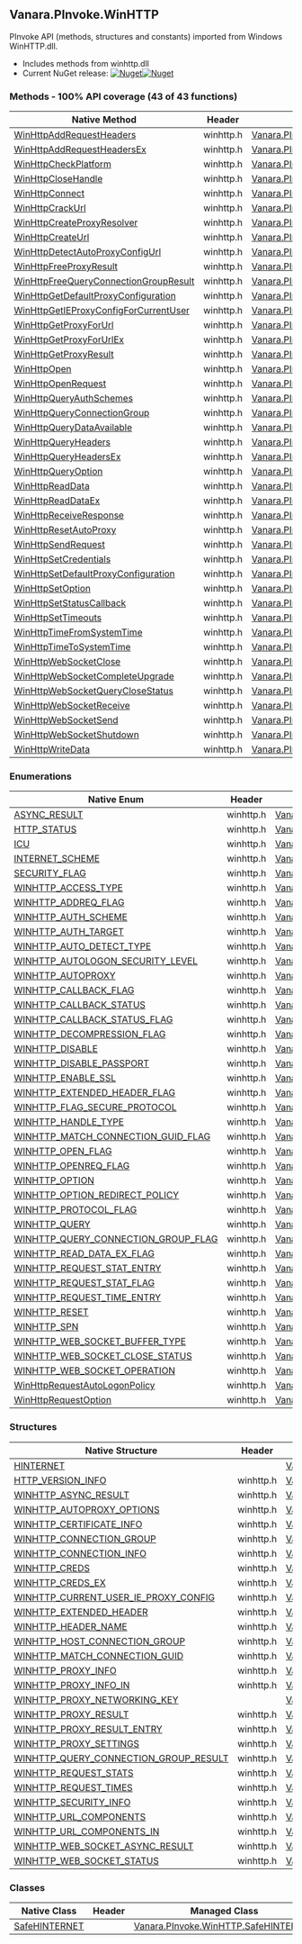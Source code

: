 ## Vanara.PInvoke.WinHTTP  
PInvoke API (methods, structures and constants) imported from Windows WinHTTP.dll.

- Includes methods from winhttp.dll  
- Current NuGet release: [![Nuget](https://img.shields.io/nuget/v/Vanara.PInvoke.WinHTTP?logo=nuget&style=flat-square)![Nuget](https://img.shields.io/nuget/dt/Vanara.PInvoke.WinHTTP?label=%20&style=flat-square)](https://www.nuget.org/packages/Vanara.PInvoke.WinHTTP)  
### Methods - 100% API coverage (43 of 43 functions)  
Native Method | Header | Managed Method  
--- | --- | ---  
[WinHttpAddRequestHeaders](https://www.google.com/search?num=5&q=WinHttpAddRequestHeaders+site%3Adocs.microsoft.com) | winhttp.h | [Vanara.PInvoke.WinHTTP.WinHttpAddRequestHeaders](https://github.com/dahall/Vanara/search?l=C%23&q=WinHttpAddRequestHeaders)  
[WinHttpAddRequestHeadersEx](https://www.google.com/search?num=5&q=WinHttpAddRequestHeadersEx+site%3Adocs.microsoft.com) | winhttp.h | [Vanara.PInvoke.WinHTTP.WinHttpAddRequestHeadersEx](https://github.com/dahall/Vanara/search?l=C%23&q=WinHttpAddRequestHeadersEx)  
[WinHttpCheckPlatform](https://www.google.com/search?num=5&q=WinHttpCheckPlatform+site%3Adocs.microsoft.com) | winhttp.h | [Vanara.PInvoke.WinHTTP.WinHttpCheckPlatform](https://github.com/dahall/Vanara/search?l=C%23&q=WinHttpCheckPlatform)  
[WinHttpCloseHandle](https://www.google.com/search?num=5&q=WinHttpCloseHandle+site%3Adocs.microsoft.com) | winhttp.h | [Vanara.PInvoke.WinHTTP.WinHttpCloseHandle](https://github.com/dahall/Vanara/search?l=C%23&q=WinHttpCloseHandle)  
[WinHttpConnect](https://www.google.com/search?num=5&q=WinHttpConnect+site%3Adocs.microsoft.com) | winhttp.h | [Vanara.PInvoke.WinHTTP.WinHttpConnect](https://github.com/dahall/Vanara/search?l=C%23&q=WinHttpConnect)  
[WinHttpCrackUrl](https://www.google.com/search?num=5&q=WinHttpCrackUrl+site%3Adocs.microsoft.com) | winhttp.h | [Vanara.PInvoke.WinHTTP.WinHttpCrackUrl](https://github.com/dahall/Vanara/search?l=C%23&q=WinHttpCrackUrl)  
[WinHttpCreateProxyResolver](https://www.google.com/search?num=5&q=WinHttpCreateProxyResolver+site%3Adocs.microsoft.com) | winhttp.h | [Vanara.PInvoke.WinHTTP.WinHttpCreateProxyResolver](https://github.com/dahall/Vanara/search?l=C%23&q=WinHttpCreateProxyResolver)  
[WinHttpCreateUrl](https://www.google.com/search?num=5&q=WinHttpCreateUrl+site%3Adocs.microsoft.com) | winhttp.h | [Vanara.PInvoke.WinHTTP.WinHttpCreateUrl](https://github.com/dahall/Vanara/search?l=C%23&q=WinHttpCreateUrl)  
[WinHttpDetectAutoProxyConfigUrl](https://www.google.com/search?num=5&q=WinHttpDetectAutoProxyConfigUrl+site%3Adocs.microsoft.com) | winhttp.h | [Vanara.PInvoke.WinHTTP.WinHttpDetectAutoProxyConfigUrl](https://github.com/dahall/Vanara/search?l=C%23&q=WinHttpDetectAutoProxyConfigUrl)  
[WinHttpFreeProxyResult](https://www.google.com/search?num=5&q=WinHttpFreeProxyResult+site%3Adocs.microsoft.com) | winhttp.h | [Vanara.PInvoke.WinHTTP.WinHttpFreeProxyResult](https://github.com/dahall/Vanara/search?l=C%23&q=WinHttpFreeProxyResult)  
[WinHttpFreeQueryConnectionGroupResult](https://www.google.com/search?num=5&q=WinHttpFreeQueryConnectionGroupResult+site%3Adocs.microsoft.com) | winhttp.h | [Vanara.PInvoke.WinHTTP.WinHttpFreeQueryConnectionGroupResult](https://github.com/dahall/Vanara/search?l=C%23&q=WinHttpFreeQueryConnectionGroupResult)  
[WinHttpGetDefaultProxyConfiguration](https://www.google.com/search?num=5&q=WinHttpGetDefaultProxyConfiguration+site%3Adocs.microsoft.com) | winhttp.h | [Vanara.PInvoke.WinHTTP.WinHttpGetDefaultProxyConfiguration](https://github.com/dahall/Vanara/search?l=C%23&q=WinHttpGetDefaultProxyConfiguration)  
[WinHttpGetIEProxyConfigForCurrentUser](https://www.google.com/search?num=5&q=WinHttpGetIEProxyConfigForCurrentUser+site%3Adocs.microsoft.com) | winhttp.h | [Vanara.PInvoke.WinHTTP.WinHttpGetIEProxyConfigForCurrentUser](https://github.com/dahall/Vanara/search?l=C%23&q=WinHttpGetIEProxyConfigForCurrentUser)  
[WinHttpGetProxyForUrl](https://www.google.com/search?num=5&q=WinHttpGetProxyForUrl+site%3Adocs.microsoft.com) | winhttp.h | [Vanara.PInvoke.WinHTTP.WinHttpGetProxyForUrl](https://github.com/dahall/Vanara/search?l=C%23&q=WinHttpGetProxyForUrl)  
[WinHttpGetProxyForUrlEx](https://www.google.com/search?num=5&q=WinHttpGetProxyForUrlEx+site%3Adocs.microsoft.com) | winhttp.h | [Vanara.PInvoke.WinHTTP.WinHttpGetProxyForUrlEx](https://github.com/dahall/Vanara/search?l=C%23&q=WinHttpGetProxyForUrlEx)  
[WinHttpGetProxyResult](https://www.google.com/search?num=5&q=WinHttpGetProxyResult+site%3Adocs.microsoft.com) | winhttp.h | [Vanara.PInvoke.WinHTTP.WinHttpGetProxyResult](https://github.com/dahall/Vanara/search?l=C%23&q=WinHttpGetProxyResult)  
[WinHttpOpen](https://www.google.com/search?num=5&q=WinHttpOpen+site%3Adocs.microsoft.com) | winhttp.h | [Vanara.PInvoke.WinHTTP.WinHttpOpen](https://github.com/dahall/Vanara/search?l=C%23&q=WinHttpOpen)  
[WinHttpOpenRequest](https://www.google.com/search?num=5&q=WinHttpOpenRequest+site%3Adocs.microsoft.com) | winhttp.h | [Vanara.PInvoke.WinHTTP.WinHttpOpenRequest](https://github.com/dahall/Vanara/search?l=C%23&q=WinHttpOpenRequest)  
[WinHttpQueryAuthSchemes](https://www.google.com/search?num=5&q=WinHttpQueryAuthSchemes+site%3Adocs.microsoft.com) | winhttp.h | [Vanara.PInvoke.WinHTTP.WinHttpQueryAuthSchemes](https://github.com/dahall/Vanara/search?l=C%23&q=WinHttpQueryAuthSchemes)  
[WinHttpQueryConnectionGroup](https://www.google.com/search?num=5&q=WinHttpQueryConnectionGroup+site%3Adocs.microsoft.com) | winhttp.h | [Vanara.PInvoke.WinHTTP.WinHttpQueryConnectionGroup](https://github.com/dahall/Vanara/search?l=C%23&q=WinHttpQueryConnectionGroup)  
[WinHttpQueryDataAvailable](https://www.google.com/search?num=5&q=WinHttpQueryDataAvailable+site%3Adocs.microsoft.com) | winhttp.h | [Vanara.PInvoke.WinHTTP.WinHttpQueryDataAvailable](https://github.com/dahall/Vanara/search?l=C%23&q=WinHttpQueryDataAvailable)  
[WinHttpQueryHeaders](https://www.google.com/search?num=5&q=WinHttpQueryHeaders+site%3Adocs.microsoft.com) | winhttp.h | [Vanara.PInvoke.WinHTTP.WinHttpQueryHeaders](https://github.com/dahall/Vanara/search?l=C%23&q=WinHttpQueryHeaders)  
[WinHttpQueryHeadersEx](https://www.google.com/search?num=5&q=WinHttpQueryHeadersEx+site%3Adocs.microsoft.com) | winhttp.h | [Vanara.PInvoke.WinHTTP.WinHttpQueryHeadersEx](https://github.com/dahall/Vanara/search?l=C%23&q=WinHttpQueryHeadersEx)  
[WinHttpQueryOption](https://www.google.com/search?num=5&q=WinHttpQueryOption+site%3Adocs.microsoft.com) | winhttp.h | [Vanara.PInvoke.WinHTTP.WinHttpQueryOption](https://github.com/dahall/Vanara/search?l=C%23&q=WinHttpQueryOption)  
[WinHttpReadData](https://www.google.com/search?num=5&q=WinHttpReadData+site%3Adocs.microsoft.com) | winhttp.h | [Vanara.PInvoke.WinHTTP.WinHttpReadData](https://github.com/dahall/Vanara/search?l=C%23&q=WinHttpReadData)  
[WinHttpReadDataEx](https://www.google.com/search?num=5&q=WinHttpReadDataEx+site%3Adocs.microsoft.com) | winhttp.h | [Vanara.PInvoke.WinHTTP.WinHttpReadDataEx](https://github.com/dahall/Vanara/search?l=C%23&q=WinHttpReadDataEx)  
[WinHttpReceiveResponse](https://www.google.com/search?num=5&q=WinHttpReceiveResponse+site%3Adocs.microsoft.com) | winhttp.h | [Vanara.PInvoke.WinHTTP.WinHttpReceiveResponse](https://github.com/dahall/Vanara/search?l=C%23&q=WinHttpReceiveResponse)  
[WinHttpResetAutoProxy](https://www.google.com/search?num=5&q=WinHttpResetAutoProxy+site%3Adocs.microsoft.com) | winhttp.h | [Vanara.PInvoke.WinHTTP.WinHttpResetAutoProxy](https://github.com/dahall/Vanara/search?l=C%23&q=WinHttpResetAutoProxy)  
[WinHttpSendRequest](https://www.google.com/search?num=5&q=WinHttpSendRequest+site%3Adocs.microsoft.com) | winhttp.h | [Vanara.PInvoke.WinHTTP.WinHttpSendRequest](https://github.com/dahall/Vanara/search?l=C%23&q=WinHttpSendRequest)  
[WinHttpSetCredentials](https://www.google.com/search?num=5&q=WinHttpSetCredentials+site%3Adocs.microsoft.com) | winhttp.h | [Vanara.PInvoke.WinHTTP.WinHttpSetCredentials](https://github.com/dahall/Vanara/search?l=C%23&q=WinHttpSetCredentials)  
[WinHttpSetDefaultProxyConfiguration](https://www.google.com/search?num=5&q=WinHttpSetDefaultProxyConfiguration+site%3Adocs.microsoft.com) | winhttp.h | [Vanara.PInvoke.WinHTTP.WinHttpSetDefaultProxyConfiguration](https://github.com/dahall/Vanara/search?l=C%23&q=WinHttpSetDefaultProxyConfiguration)  
[WinHttpSetOption](https://www.google.com/search?num=5&q=WinHttpSetOption+site%3Adocs.microsoft.com) | winhttp.h | [Vanara.PInvoke.WinHTTP.WinHttpSetOption](https://github.com/dahall/Vanara/search?l=C%23&q=WinHttpSetOption)  
[WinHttpSetStatusCallback](https://www.google.com/search?num=5&q=WinHttpSetStatusCallback+site%3Adocs.microsoft.com) | winhttp.h | [Vanara.PInvoke.WinHTTP.WinHttpSetStatusCallback](https://github.com/dahall/Vanara/search?l=C%23&q=WinHttpSetStatusCallback)  
[WinHttpSetTimeouts](https://www.google.com/search?num=5&q=WinHttpSetTimeouts+site%3Adocs.microsoft.com) | winhttp.h | [Vanara.PInvoke.WinHTTP.WinHttpSetTimeouts](https://github.com/dahall/Vanara/search?l=C%23&q=WinHttpSetTimeouts)  
[WinHttpTimeFromSystemTime](https://www.google.com/search?num=5&q=WinHttpTimeFromSystemTime+site%3Adocs.microsoft.com) | winhttp.h | [Vanara.PInvoke.WinHTTP.WinHttpTimeFromSystemTime](https://github.com/dahall/Vanara/search?l=C%23&q=WinHttpTimeFromSystemTime)  
[WinHttpTimeToSystemTime](https://www.google.com/search?num=5&q=WinHttpTimeToSystemTime+site%3Adocs.microsoft.com) | winhttp.h | [Vanara.PInvoke.WinHTTP.WinHttpTimeToSystemTime](https://github.com/dahall/Vanara/search?l=C%23&q=WinHttpTimeToSystemTime)  
[WinHttpWebSocketClose](https://www.google.com/search?num=5&q=WinHttpWebSocketClose+site%3Adocs.microsoft.com) | winhttp.h | [Vanara.PInvoke.WinHTTP.WinHttpWebSocketClose](https://github.com/dahall/Vanara/search?l=C%23&q=WinHttpWebSocketClose)  
[WinHttpWebSocketCompleteUpgrade](https://www.google.com/search?num=5&q=WinHttpWebSocketCompleteUpgrade+site%3Adocs.microsoft.com) | winhttp.h | [Vanara.PInvoke.WinHTTP.WinHttpWebSocketCompleteUpgrade](https://github.com/dahall/Vanara/search?l=C%23&q=WinHttpWebSocketCompleteUpgrade)  
[WinHttpWebSocketQueryCloseStatus](https://www.google.com/search?num=5&q=WinHttpWebSocketQueryCloseStatus+site%3Adocs.microsoft.com) | winhttp.h | [Vanara.PInvoke.WinHTTP.WinHttpWebSocketQueryCloseStatus](https://github.com/dahall/Vanara/search?l=C%23&q=WinHttpWebSocketQueryCloseStatus)  
[WinHttpWebSocketReceive](https://www.google.com/search?num=5&q=WinHttpWebSocketReceive+site%3Adocs.microsoft.com) | winhttp.h | [Vanara.PInvoke.WinHTTP.WinHttpWebSocketReceive](https://github.com/dahall/Vanara/search?l=C%23&q=WinHttpWebSocketReceive)  
[WinHttpWebSocketSend](https://www.google.com/search?num=5&q=WinHttpWebSocketSend+site%3Adocs.microsoft.com) | winhttp.h | [Vanara.PInvoke.WinHTTP.WinHttpWebSocketSend](https://github.com/dahall/Vanara/search?l=C%23&q=WinHttpWebSocketSend)  
[WinHttpWebSocketShutdown](https://www.google.com/search?num=5&q=WinHttpWebSocketShutdown+site%3Adocs.microsoft.com) | winhttp.h | [Vanara.PInvoke.WinHTTP.WinHttpWebSocketShutdown](https://github.com/dahall/Vanara/search?l=C%23&q=WinHttpWebSocketShutdown)  
[WinHttpWriteData](https://www.google.com/search?num=5&q=WinHttpWriteData+site%3Adocs.microsoft.com) | winhttp.h | [Vanara.PInvoke.WinHTTP.WinHttpWriteData](https://github.com/dahall/Vanara/search?l=C%23&q=WinHttpWriteData)  
### Enumerations  
Native Enum | Header | Managed Enum  
--- | --- | ---  
[ASYNC_RESULT](https://www.google.com/search?num=5&q=ASYNC_RESULT+site%3Adocs.microsoft.com) | winhttp.h | [Vanara.PInvoke.WinHTTP.ASYNC_RESULT](https://github.com/dahall/Vanara/search?l=C%23&q=ASYNC_RESULT)  
[HTTP_STATUS](https://www.google.com/search?num=5&q=HTTP_STATUS+site%3Adocs.microsoft.com) | winhttp.h | [Vanara.PInvoke.WinHTTP.HTTP_STATUS](https://github.com/dahall/Vanara/search?l=C%23&q=HTTP_STATUS)  
[ICU](https://www.google.com/search?num=5&q=ICU+site%3Adocs.microsoft.com) | winhttp.h | [Vanara.PInvoke.WinHTTP.ICU](https://github.com/dahall/Vanara/search?l=C%23&q=ICU)  
[INTERNET_SCHEME](https://www.google.com/search?num=5&q=INTERNET_SCHEME+site%3Adocs.microsoft.com) | winhttp.h | [Vanara.PInvoke.WinHTTP.INTERNET_SCHEME](https://github.com/dahall/Vanara/search?l=C%23&q=INTERNET_SCHEME)  
[SECURITY_FLAG](https://www.google.com/search?num=5&q=SECURITY_FLAG+site%3Adocs.microsoft.com) | winhttp.h | [Vanara.PInvoke.WinHTTP.SECURITY_FLAG](https://github.com/dahall/Vanara/search?l=C%23&q=SECURITY_FLAG)  
[WINHTTP_ACCESS_TYPE](https://www.google.com/search?num=5&q=WINHTTP_ACCESS_TYPE+site%3Adocs.microsoft.com) | winhttp.h | [Vanara.PInvoke.WinHTTP.WINHTTP_ACCESS_TYPE](https://github.com/dahall/Vanara/search?l=C%23&q=WINHTTP_ACCESS_TYPE)  
[WINHTTP_ADDREQ_FLAG](https://www.google.com/search?num=5&q=WINHTTP_ADDREQ_FLAG+site%3Adocs.microsoft.com) | winhttp.h | [Vanara.PInvoke.WinHTTP.WINHTTP_ADDREQ_FLAG](https://github.com/dahall/Vanara/search?l=C%23&q=WINHTTP_ADDREQ_FLAG)  
[WINHTTP_AUTH_SCHEME](https://www.google.com/search?num=5&q=WINHTTP_AUTH_SCHEME+site%3Adocs.microsoft.com) | winhttp.h | [Vanara.PInvoke.WinHTTP.WINHTTP_AUTH_SCHEME](https://github.com/dahall/Vanara/search?l=C%23&q=WINHTTP_AUTH_SCHEME)  
[WINHTTP_AUTH_TARGET](https://www.google.com/search?num=5&q=WINHTTP_AUTH_TARGET+site%3Adocs.microsoft.com) | winhttp.h | [Vanara.PInvoke.WinHTTP.WINHTTP_AUTH_TARGET](https://github.com/dahall/Vanara/search?l=C%23&q=WINHTTP_AUTH_TARGET)  
[WINHTTP_AUTO_DETECT_TYPE](https://www.google.com/search?num=5&q=WINHTTP_AUTO_DETECT_TYPE+site%3Adocs.microsoft.com) | winhttp.h | [Vanara.PInvoke.WinHTTP.WINHTTP_AUTO_DETECT_TYPE](https://github.com/dahall/Vanara/search?l=C%23&q=WINHTTP_AUTO_DETECT_TYPE)  
[WINHTTP_AUTOLOGON_SECURITY_LEVEL](https://www.google.com/search?num=5&q=WINHTTP_AUTOLOGON_SECURITY_LEVEL+site%3Adocs.microsoft.com) | winhttp.h | [Vanara.PInvoke.WinHTTP.WINHTTP_AUTOLOGON_SECURITY_LEVEL](https://github.com/dahall/Vanara/search?l=C%23&q=WINHTTP_AUTOLOGON_SECURITY_LEVEL)  
[WINHTTP_AUTOPROXY](https://www.google.com/search?num=5&q=WINHTTP_AUTOPROXY+site%3Adocs.microsoft.com) | winhttp.h | [Vanara.PInvoke.WinHTTP.WINHTTP_AUTOPROXY](https://github.com/dahall/Vanara/search?l=C%23&q=WINHTTP_AUTOPROXY)  
[WINHTTP_CALLBACK_FLAG](https://www.google.com/search?num=5&q=WINHTTP_CALLBACK_FLAG+site%3Adocs.microsoft.com) | winhttp.h | [Vanara.PInvoke.WinHTTP.WINHTTP_CALLBACK_FLAG](https://github.com/dahall/Vanara/search?l=C%23&q=WINHTTP_CALLBACK_FLAG)  
[WINHTTP_CALLBACK_STATUS](https://www.google.com/search?num=5&q=WINHTTP_CALLBACK_STATUS+site%3Adocs.microsoft.com) | winhttp.h | [Vanara.PInvoke.WinHTTP.WINHTTP_CALLBACK_STATUS](https://github.com/dahall/Vanara/search?l=C%23&q=WINHTTP_CALLBACK_STATUS)  
[WINHTTP_CALLBACK_STATUS_FLAG](https://www.google.com/search?num=5&q=WINHTTP_CALLBACK_STATUS_FLAG+site%3Adocs.microsoft.com) | winhttp.h | [Vanara.PInvoke.WinHTTP.WINHTTP_CALLBACK_STATUS_FLAG](https://github.com/dahall/Vanara/search?l=C%23&q=WINHTTP_CALLBACK_STATUS_FLAG)  
[WINHTTP_DECOMPRESSION_FLAG](https://www.google.com/search?num=5&q=WINHTTP_DECOMPRESSION_FLAG+site%3Adocs.microsoft.com) | winhttp.h | [Vanara.PInvoke.WinHTTP.WINHTTP_DECOMPRESSION_FLAG](https://github.com/dahall/Vanara/search?l=C%23&q=WINHTTP_DECOMPRESSION_FLAG)  
[WINHTTP_DISABLE](https://www.google.com/search?num=5&q=WINHTTP_DISABLE+site%3Adocs.microsoft.com) | winhttp.h | [Vanara.PInvoke.WinHTTP.WINHTTP_DISABLE](https://github.com/dahall/Vanara/search?l=C%23&q=WINHTTP_DISABLE)  
[WINHTTP_DISABLE_PASSPORT](https://www.google.com/search?num=5&q=WINHTTP_DISABLE_PASSPORT+site%3Adocs.microsoft.com) | winhttp.h | [Vanara.PInvoke.WinHTTP.WINHTTP_DISABLE_PASSPORT](https://github.com/dahall/Vanara/search?l=C%23&q=WINHTTP_DISABLE_PASSPORT)  
[WINHTTP_ENABLE_SSL](https://www.google.com/search?num=5&q=WINHTTP_ENABLE_SSL+site%3Adocs.microsoft.com) | winhttp.h | [Vanara.PInvoke.WinHTTP.WINHTTP_ENABLE_SSL](https://github.com/dahall/Vanara/search?l=C%23&q=WINHTTP_ENABLE_SSL)  
[WINHTTP_EXTENDED_HEADER_FLAG](https://www.google.com/search?num=5&q=WINHTTP_EXTENDED_HEADER_FLAG+site%3Adocs.microsoft.com) | winhttp.h | [Vanara.PInvoke.WinHTTP.WINHTTP_EXTENDED_HEADER_FLAG](https://github.com/dahall/Vanara/search?l=C%23&q=WINHTTP_EXTENDED_HEADER_FLAG)  
[WINHTTP_FLAG_SECURE_PROTOCOL](https://www.google.com/search?num=5&q=WINHTTP_FLAG_SECURE_PROTOCOL+site%3Adocs.microsoft.com) | winhttp.h | [Vanara.PInvoke.WinHTTP.WINHTTP_FLAG_SECURE_PROTOCOL](https://github.com/dahall/Vanara/search?l=C%23&q=WINHTTP_FLAG_SECURE_PROTOCOL)  
[WINHTTP_HANDLE_TYPE](https://www.google.com/search?num=5&q=WINHTTP_HANDLE_TYPE+site%3Adocs.microsoft.com) | winhttp.h | [Vanara.PInvoke.WinHTTP.WINHTTP_HANDLE_TYPE](https://github.com/dahall/Vanara/search?l=C%23&q=WINHTTP_HANDLE_TYPE)  
[WINHTTP_MATCH_CONNECTION_GUID_FLAG](https://www.google.com/search?num=5&q=WINHTTP_MATCH_CONNECTION_GUID_FLAG+site%3Adocs.microsoft.com) | winhttp.h | [Vanara.PInvoke.WinHTTP.WINHTTP_MATCH_CONNECTION_GUID_FLAG](https://github.com/dahall/Vanara/search?l=C%23&q=WINHTTP_MATCH_CONNECTION_GUID_FLAG)  
[WINHTTP_OPEN_FLAG](https://www.google.com/search?num=5&q=WINHTTP_OPEN_FLAG+site%3Adocs.microsoft.com) | winhttp.h | [Vanara.PInvoke.WinHTTP.WINHTTP_OPEN_FLAG](https://github.com/dahall/Vanara/search?l=C%23&q=WINHTTP_OPEN_FLAG)  
[WINHTTP_OPENREQ_FLAG](https://www.google.com/search?num=5&q=WINHTTP_OPENREQ_FLAG+site%3Adocs.microsoft.com) | winhttp.h | [Vanara.PInvoke.WinHTTP.WINHTTP_OPENREQ_FLAG](https://github.com/dahall/Vanara/search?l=C%23&q=WINHTTP_OPENREQ_FLAG)  
[WINHTTP_OPTION](https://www.google.com/search?num=5&q=WINHTTP_OPTION+site%3Adocs.microsoft.com) | winhttp.h | [Vanara.PInvoke.WinHTTP.WINHTTP_OPTION](https://github.com/dahall/Vanara/search?l=C%23&q=WINHTTP_OPTION)  
[WINHTTP_OPTION_REDIRECT_POLICY](https://www.google.com/search?num=5&q=WINHTTP_OPTION_REDIRECT_POLICY+site%3Adocs.microsoft.com) | winhttp.h | [Vanara.PInvoke.WinHTTP.WINHTTP_OPTION_REDIRECT_POLICY](https://github.com/dahall/Vanara/search?l=C%23&q=WINHTTP_OPTION_REDIRECT_POLICY)  
[WINHTTP_PROTOCOL_FLAG](https://www.google.com/search?num=5&q=WINHTTP_PROTOCOL_FLAG+site%3Adocs.microsoft.com) | winhttp.h | [Vanara.PInvoke.WinHTTP.WINHTTP_PROTOCOL_FLAG](https://github.com/dahall/Vanara/search?l=C%23&q=WINHTTP_PROTOCOL_FLAG)  
[WINHTTP_QUERY](https://www.google.com/search?num=5&q=WINHTTP_QUERY+site%3Adocs.microsoft.com) | winhttp.h | [Vanara.PInvoke.WinHTTP.WINHTTP_QUERY](https://github.com/dahall/Vanara/search?l=C%23&q=WINHTTP_QUERY)  
[WINHTTP_QUERY_CONNECTION_GROUP_FLAG](https://www.google.com/search?num=5&q=WINHTTP_QUERY_CONNECTION_GROUP_FLAG+site%3Adocs.microsoft.com) | winhttp.h | [Vanara.PInvoke.WinHTTP.WINHTTP_QUERY_CONNECTION_GROUP_FLAG](https://github.com/dahall/Vanara/search?l=C%23&q=WINHTTP_QUERY_CONNECTION_GROUP_FLAG)  
[WINHTTP_READ_DATA_EX_FLAG](https://www.google.com/search?num=5&q=WINHTTP_READ_DATA_EX_FLAG+site%3Adocs.microsoft.com) | winhttp.h | [Vanara.PInvoke.WinHTTP.WINHTTP_READ_DATA_EX_FLAG](https://github.com/dahall/Vanara/search?l=C%23&q=WINHTTP_READ_DATA_EX_FLAG)  
[WINHTTP_REQUEST_STAT_ENTRY](https://www.google.com/search?num=5&q=WINHTTP_REQUEST_STAT_ENTRY+site%3Adocs.microsoft.com) | winhttp.h | [Vanara.PInvoke.WinHTTP.WINHTTP_REQUEST_STAT_ENTRY](https://github.com/dahall/Vanara/search?l=C%23&q=WINHTTP_REQUEST_STAT_ENTRY)  
[WINHTTP_REQUEST_STAT_FLAG](https://www.google.com/search?num=5&q=WINHTTP_REQUEST_STAT_FLAG+site%3Adocs.microsoft.com) | winhttp.h | [Vanara.PInvoke.WinHTTP.WINHTTP_REQUEST_STAT_FLAG](https://github.com/dahall/Vanara/search?l=C%23&q=WINHTTP_REQUEST_STAT_FLAG)  
[WINHTTP_REQUEST_TIME_ENTRY](https://www.google.com/search?num=5&q=WINHTTP_REQUEST_TIME_ENTRY+site%3Adocs.microsoft.com) | winhttp.h | [Vanara.PInvoke.WinHTTP.WINHTTP_REQUEST_TIME_ENTRY](https://github.com/dahall/Vanara/search?l=C%23&q=WINHTTP_REQUEST_TIME_ENTRY)  
[WINHTTP_RESET](https://www.google.com/search?num=5&q=WINHTTP_RESET+site%3Adocs.microsoft.com) | winhttp.h | [Vanara.PInvoke.WinHTTP.WINHTTP_RESET](https://github.com/dahall/Vanara/search?l=C%23&q=WINHTTP_RESET)  
[WINHTTP_SPN](https://www.google.com/search?num=5&q=WINHTTP_SPN+site%3Adocs.microsoft.com) | winhttp.h | [Vanara.PInvoke.WinHTTP.WINHTTP_SPN](https://github.com/dahall/Vanara/search?l=C%23&q=WINHTTP_SPN)  
[WINHTTP_WEB_SOCKET_BUFFER_TYPE](https://www.google.com/search?num=5&q=WINHTTP_WEB_SOCKET_BUFFER_TYPE+site%3Adocs.microsoft.com) | winhttp.h | [Vanara.PInvoke.WinHTTP.WINHTTP_WEB_SOCKET_BUFFER_TYPE](https://github.com/dahall/Vanara/search?l=C%23&q=WINHTTP_WEB_SOCKET_BUFFER_TYPE)  
[WINHTTP_WEB_SOCKET_CLOSE_STATUS](https://www.google.com/search?num=5&q=WINHTTP_WEB_SOCKET_CLOSE_STATUS+site%3Adocs.microsoft.com) | winhttp.h | [Vanara.PInvoke.WinHTTP.WINHTTP_WEB_SOCKET_CLOSE_STATUS](https://github.com/dahall/Vanara/search?l=C%23&q=WINHTTP_WEB_SOCKET_CLOSE_STATUS)  
[WINHTTP_WEB_SOCKET_OPERATION](https://www.google.com/search?num=5&q=WINHTTP_WEB_SOCKET_OPERATION+site%3Adocs.microsoft.com) | winhttp.h | [Vanara.PInvoke.WinHTTP.WINHTTP_WEB_SOCKET_OPERATION](https://github.com/dahall/Vanara/search?l=C%23&q=WINHTTP_WEB_SOCKET_OPERATION)  
[WinHttpRequestAutoLogonPolicy](https://www.google.com/search?num=5&q=WinHttpRequestAutoLogonPolicy+site%3Adocs.microsoft.com) | winhttp.h | [Vanara.PInvoke.WinHTTP.WinHttpRequestAutoLogonPolicy](https://github.com/dahall/Vanara/search?l=C%23&q=WinHttpRequestAutoLogonPolicy)  
[WinHttpRequestOption](https://www.google.com/search?num=5&q=WinHttpRequestOption+site%3Adocs.microsoft.com) | winhttp.h | [Vanara.PInvoke.WinHTTP.WinHttpRequestOption](https://github.com/dahall/Vanara/search?l=C%23&q=WinHttpRequestOption)  
### Structures  
Native Structure | Header | Managed Structure  
--- | --- | ---  
[HINTERNET](https://www.google.com/search?num=5&q=HINTERNET+site%3Adocs.microsoft.com) |  | [Vanara.PInvoke.WinHTTP.HINTERNET](https://github.com/dahall/Vanara/search?l=C%23&q=HINTERNET)  
[HTTP_VERSION_INFO](https://www.google.com/search?num=5&q=HTTP_VERSION_INFO+site%3Adocs.microsoft.com) | winhttp.h | [Vanara.PInvoke.WinHTTP.HTTP_VERSION_INFO](https://github.com/dahall/Vanara/search?l=C%23&q=HTTP_VERSION_INFO)  
[WINHTTP_ASYNC_RESULT](https://www.google.com/search?num=5&q=WINHTTP_ASYNC_RESULT+site%3Adocs.microsoft.com) | winhttp.h | [Vanara.PInvoke.WinHTTP.WINHTTP_ASYNC_RESULT](https://github.com/dahall/Vanara/search?l=C%23&q=WINHTTP_ASYNC_RESULT)  
[WINHTTP_AUTOPROXY_OPTIONS](https://www.google.com/search?num=5&q=WINHTTP_AUTOPROXY_OPTIONS+site%3Adocs.microsoft.com) | winhttp.h | [Vanara.PInvoke.WinHTTP.WINHTTP_AUTOPROXY_OPTIONS](https://github.com/dahall/Vanara/search?l=C%23&q=WINHTTP_AUTOPROXY_OPTIONS)  
[WINHTTP_CERTIFICATE_INFO](https://www.google.com/search?num=5&q=WINHTTP_CERTIFICATE_INFO+site%3Adocs.microsoft.com) | winhttp.h | [Vanara.PInvoke.WinHTTP.WINHTTP_CERTIFICATE_INFO](https://github.com/dahall/Vanara/search?l=C%23&q=WINHTTP_CERTIFICATE_INFO)  
[WINHTTP_CONNECTION_GROUP](https://www.google.com/search?num=5&q=WINHTTP_CONNECTION_GROUP+site%3Adocs.microsoft.com) | winhttp.h | [Vanara.PInvoke.WinHTTP.WINHTTP_CONNECTION_GROUP](https://github.com/dahall/Vanara/search?l=C%23&q=WINHTTP_CONNECTION_GROUP)  
[WINHTTP_CONNECTION_INFO](https://www.google.com/search?num=5&q=WINHTTP_CONNECTION_INFO+site%3Adocs.microsoft.com) | winhttp.h | [Vanara.PInvoke.WinHTTP.WINHTTP_CONNECTION_INFO](https://github.com/dahall/Vanara/search?l=C%23&q=WINHTTP_CONNECTION_INFO)  
[WINHTTP_CREDS](https://www.google.com/search?num=5&q=WINHTTP_CREDS+site%3Adocs.microsoft.com) | winhttp.h | [Vanara.PInvoke.WinHTTP.WINHTTP_CREDS](https://github.com/dahall/Vanara/search?l=C%23&q=WINHTTP_CREDS)  
[WINHTTP_CREDS_EX](https://www.google.com/search?num=5&q=WINHTTP_CREDS_EX+site%3Adocs.microsoft.com) | winhttp.h | [Vanara.PInvoke.WinHTTP.WINHTTP_CREDS_EX](https://github.com/dahall/Vanara/search?l=C%23&q=WINHTTP_CREDS_EX)  
[WINHTTP_CURRENT_USER_IE_PROXY_CONFIG](https://www.google.com/search?num=5&q=WINHTTP_CURRENT_USER_IE_PROXY_CONFIG+site%3Adocs.microsoft.com) | winhttp.h | [Vanara.PInvoke.WinHTTP.WINHTTP_CURRENT_USER_IE_PROXY_CONFIG](https://github.com/dahall/Vanara/search?l=C%23&q=WINHTTP_CURRENT_USER_IE_PROXY_CONFIG)  
[WINHTTP_EXTENDED_HEADER](https://www.google.com/search?num=5&q=WINHTTP_EXTENDED_HEADER+site%3Adocs.microsoft.com) | winhttp.h | [Vanara.PInvoke.WinHTTP.WINHTTP_EXTENDED_HEADER](https://github.com/dahall/Vanara/search?l=C%23&q=WINHTTP_EXTENDED_HEADER)  
[WINHTTP_HEADER_NAME](https://www.google.com/search?num=5&q=WINHTTP_HEADER_NAME+site%3Adocs.microsoft.com) | winhttp.h | [Vanara.PInvoke.WinHTTP.WINHTTP_HEADER_NAME](https://github.com/dahall/Vanara/search?l=C%23&q=WINHTTP_HEADER_NAME)  
[WINHTTP_HOST_CONNECTION_GROUP](https://www.google.com/search?num=5&q=WINHTTP_HOST_CONNECTION_GROUP+site%3Adocs.microsoft.com) | winhttp.h | [Vanara.PInvoke.WinHTTP.WINHTTP_HOST_CONNECTION_GROUP](https://github.com/dahall/Vanara/search?l=C%23&q=WINHTTP_HOST_CONNECTION_GROUP)  
[WINHTTP_MATCH_CONNECTION_GUID](https://www.google.com/search?num=5&q=WINHTTP_MATCH_CONNECTION_GUID+site%3Adocs.microsoft.com) | winhttp.h | [Vanara.PInvoke.WinHTTP.WINHTTP_MATCH_CONNECTION_GUID](https://github.com/dahall/Vanara/search?l=C%23&q=WINHTTP_MATCH_CONNECTION_GUID)  
[WINHTTP_PROXY_INFO](https://www.google.com/search?num=5&q=WINHTTP_PROXY_INFO+site%3Adocs.microsoft.com) | winhttp.h | [Vanara.PInvoke.WinHTTP.WINHTTP_PROXY_INFO](https://github.com/dahall/Vanara/search?l=C%23&q=WINHTTP_PROXY_INFO)  
[WINHTTP_PROXY_INFO_IN](https://www.google.com/search?num=5&q=WINHTTP_PROXY_INFO_IN+site%3Adocs.microsoft.com) | winhttp.h | [Vanara.PInvoke.WinHTTP.WINHTTP_PROXY_INFO_IN](https://github.com/dahall/Vanara/search?l=C%23&q=WINHTTP_PROXY_INFO_IN)  
[WINHTTP_PROXY_NETWORKING_KEY](https://www.google.com/search?num=5&q=WINHTTP_PROXY_NETWORKING_KEY+site%3Adocs.microsoft.com) |  | [Vanara.PInvoke.WinHTTP.WINHTTP_PROXY_NETWORKING_KEY](https://github.com/dahall/Vanara/search?l=C%23&q=WINHTTP_PROXY_NETWORKING_KEY)  
[WINHTTP_PROXY_RESULT](https://www.google.com/search?num=5&q=WINHTTP_PROXY_RESULT+site%3Adocs.microsoft.com) | winhttp.h | [Vanara.PInvoke.WinHTTP.WINHTTP_PROXY_RESULT](https://github.com/dahall/Vanara/search?l=C%23&q=WINHTTP_PROXY_RESULT)  
[WINHTTP_PROXY_RESULT_ENTRY](https://www.google.com/search?num=5&q=WINHTTP_PROXY_RESULT_ENTRY+site%3Adocs.microsoft.com) | winhttp.h | [Vanara.PInvoke.WinHTTP.WINHTTP_PROXY_RESULT_ENTRY](https://github.com/dahall/Vanara/search?l=C%23&q=WINHTTP_PROXY_RESULT_ENTRY)  
[WINHTTP_PROXY_SETTINGS](https://www.google.com/search?num=5&q=WINHTTP_PROXY_SETTINGS+site%3Adocs.microsoft.com) | winhttp.h | [Vanara.PInvoke.WinHTTP.WINHTTP_PROXY_SETTINGS](https://github.com/dahall/Vanara/search?l=C%23&q=WINHTTP_PROXY_SETTINGS)  
[WINHTTP_QUERY_CONNECTION_GROUP_RESULT](https://www.google.com/search?num=5&q=WINHTTP_QUERY_CONNECTION_GROUP_RESULT+site%3Adocs.microsoft.com) | winhttp.h | [Vanara.PInvoke.WinHTTP.WINHTTP_QUERY_CONNECTION_GROUP_RESULT](https://github.com/dahall/Vanara/search?l=C%23&q=WINHTTP_QUERY_CONNECTION_GROUP_RESULT)  
[WINHTTP_REQUEST_STATS](https://www.google.com/search?num=5&q=WINHTTP_REQUEST_STATS+site%3Adocs.microsoft.com) | winhttp.h | [Vanara.PInvoke.WinHTTP.WINHTTP_REQUEST_STATS](https://github.com/dahall/Vanara/search?l=C%23&q=WINHTTP_REQUEST_STATS)  
[WINHTTP_REQUEST_TIMES](https://www.google.com/search?num=5&q=WINHTTP_REQUEST_TIMES+site%3Adocs.microsoft.com) | winhttp.h | [Vanara.PInvoke.WinHTTP.WINHTTP_REQUEST_TIMES](https://github.com/dahall/Vanara/search?l=C%23&q=WINHTTP_REQUEST_TIMES)  
[WINHTTP_SECURITY_INFO](https://www.google.com/search?num=5&q=WINHTTP_SECURITY_INFO+site%3Adocs.microsoft.com) | winhttp.h | [Vanara.PInvoke.WinHTTP.WINHTTP_SECURITY_INFO](https://github.com/dahall/Vanara/search?l=C%23&q=WINHTTP_SECURITY_INFO)  
[WINHTTP_URL_COMPONENTS](https://www.google.com/search?num=5&q=WINHTTP_URL_COMPONENTS+site%3Adocs.microsoft.com) | winhttp.h | [Vanara.PInvoke.WinHTTP.WINHTTP_URL_COMPONENTS](https://github.com/dahall/Vanara/search?l=C%23&q=WINHTTP_URL_COMPONENTS)  
[WINHTTP_URL_COMPONENTS_IN](https://www.google.com/search?num=5&q=WINHTTP_URL_COMPONENTS_IN+site%3Adocs.microsoft.com) | winhttp.h | [Vanara.PInvoke.WinHTTP.WINHTTP_URL_COMPONENTS_IN](https://github.com/dahall/Vanara/search?l=C%23&q=WINHTTP_URL_COMPONENTS_IN)  
[WINHTTP_WEB_SOCKET_ASYNC_RESULT](https://www.google.com/search?num=5&q=WINHTTP_WEB_SOCKET_ASYNC_RESULT+site%3Adocs.microsoft.com) | winhttp.h | [Vanara.PInvoke.WinHTTP.WINHTTP_WEB_SOCKET_ASYNC_RESULT](https://github.com/dahall/Vanara/search?l=C%23&q=WINHTTP_WEB_SOCKET_ASYNC_RESULT)  
[WINHTTP_WEB_SOCKET_STATUS](https://www.google.com/search?num=5&q=WINHTTP_WEB_SOCKET_STATUS+site%3Adocs.microsoft.com) | winhttp.h | [Vanara.PInvoke.WinHTTP.WINHTTP_WEB_SOCKET_STATUS](https://github.com/dahall/Vanara/search?l=C%23&q=WINHTTP_WEB_SOCKET_STATUS)  
### Classes  
Native Class | Header | Managed Class  
--- | --- | ---  
[SafeHINTERNET](https://www.google.com/search?num=5&q=SafeHINTERNET+site%3Adocs.microsoft.com) |  | [Vanara.PInvoke.WinHTTP.SafeHINTERNET](https://github.com/dahall/Vanara/search?l=C%23&q=SafeHINTERNET)  
